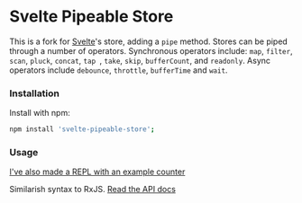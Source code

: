 
# Svelte Pipeable Store

This is a fork for [Svelte](https://svelte.dev/)'s store, adding a `pipe` method.
Stores can be piped through a number of operators. Synchronous operators include:
`map`, `filter`, `scan`, `pluck`, `concat`, `tap `, `take`, `skip`, `bufferCount`, and `readonly`.
Async operators include `debounce`, `throttle`, `bufferTime` and `wait`.

### Installation

Install with npm:

```sh
npm install 'svelte-pipeable-store';
```

### Usage

[I've also made a REPL with an example counter](https://svelte.dev/repl/df4cbb0aaac44b769a3cbeed0cb0af59?version=3.9.1)

Similarish syntax to RxJS. [Read the API docs](https://github.com/sprawld/svelte-pipeable-store/blob/master/API.md)

